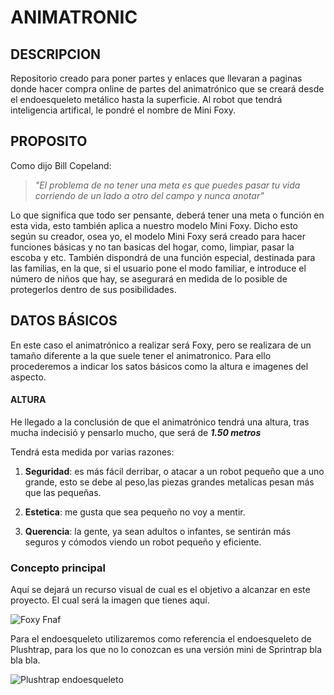 # ANIMATRONIC
## DESCRIPCION

Repositorio creado para poner partes y enlaces que llevaran a paginas donde hacer compra online de partes del animatrónico que se creará desde el endoesqueleto metálico hasta la superficie. Al robot que tendrá inteligencia artifical, le pondré el nombre de Mini Foxy. 

## PROPOSITO

Como dijo Bill Copeland: 
  
> _"El problema de no tener una meta es que puedes pasar tu vida corriendo de un lado a otro del campo y nunca anotar"_

Lo que significa que todo ser pensante, deberá tener una meta o función en esta vida, esto también aplica a nuestro modelo Mini Foxy. 
Dicho esto según su creador, osea yo, el modelo Mini Foxy será creado para hacer funciones básicas y no tan basicas del hogar, como, limpiar, pasar la escoba y etc.
También dispondrá de una función especial, destinada para las familias, en la que, si el usuario pone el modo familiar, e introduce el número de niños que hay, se asegurará en medida de lo posible de protegerlos dentro de sus posibilidades.

## DATOS BÁSICOS

En este caso el animatrónico a realizar será Foxy, pero se realizara de un tamaño diferente a la que suele tener el animatronico. Para ello procederemos a indicar los satos básicos como la altura e imagenes del aspecto.

#### ALTURA
 He llegado a la conclusión de que el animatrónico tendrá una altura, tras mucha indecisió y pensarlo mucho, que será de _**1.50 metros**_
 
Tendrá esta medida por varias razones:

  1. **Seguridad**: es más fácil derribar, o atacar a un robot pequeño que a uno grande, esto se debe al peso,las piezas grandes metalicas pesan más que las pequeñas.
    
  2. **Estetica**: me gusta que sea pequeño no voy a mentir.
    
  3. **Querencia**: la gente, ya sean adultos o infantes, se sentirán más seguros y cómodos viendo un robot pequeño y eficiente.

### Concepto principal

Aquí se dejará un recurso visual de cual es el objetivo a alcanzar en este proyecto. El cual será la imagen que tienes aquí.


![Foxy Fnaf](https://images.app.goo.gl/8Pi3KTG5dRMzZrhu7)


Para el endoesqueleto utilizaremos como referencia el endoesqueleto de Plushtrap, para los que no lo conozcan es una versión mini de Sprintrap bla bla bla.

![Plushtrap endoesqueleto](https://images.app.goo.gl/Sf9MGmQjQi5CJvP58)
